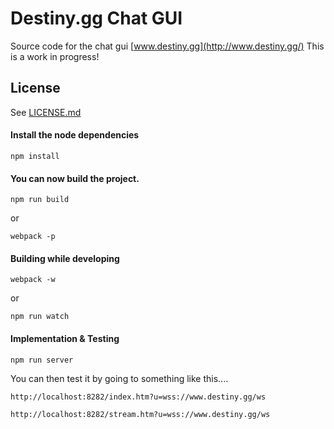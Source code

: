 # Destiny.gg Chat GUI

Source code for the chat gui [www.destiny.gg](http://www.destiny.gg/)
This is a work in progress!

## License

See [LICENSE.md](LICENSE.md)

#### Install the node dependencies

```shell
npm install
```

#### You can now build the project.

```shell
npm run build
```
or
```shell
webpack -p
```

#### Building while developing

```shell
webpack -w
```
or
```shell
npm run watch
```

#### Implementation & Testing

```shell
npm run server
```

You can then test it by going to something like this....
```
http://localhost:8282/index.htm?u=wss://www.destiny.gg/ws
```
```
http://localhost:8282/stream.htm?u=wss://www.destiny.gg/ws
```
